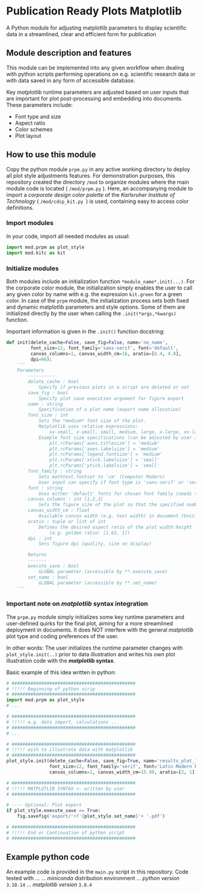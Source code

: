 # Publication Ready Plots Matplotlib

A Python module for adjusting matplotlib parameters to display scientific data in a streamlined, clear and efficient form for publication

## Module description and features

This module can be implemented into any given workflow when dealing with python scripts performing operations on e.g. scientific research data or with data saved in any form of accessible database.

Key *matplotlib* runtime parameters are adjusted based on user inputs that are important for plot post-processing and embedding into documents. These parameters include:

* Font type and size
* Aspect ratio
* Color schemes
* Plot layout

## How to use this module

Copy the python module `prpm.py` in any active working directory to deploy all plot style adjustments features. For demonstration purposes, this repository created the directory `/mod` to organize modules where the main module code is located ( `/mod/prpm.py` ). Here, an accompanying module to import a *corporate design color palette* of the *Karlsruher Institute of Technology* ( `/mod/cdcp_kit.py `) is used, containing easy to access color definitions.

### Import modules

In your code, import all needed modules as usual:

```python
import mod.prpm as plot_style
import mod.kitc as kit
```

### Initialize modules

Both modules include an initialization function `*module_name*.init(...)`. For the corporate color module, the initialization simply enables the user to call any given color by name with e.g. the expression `kit.green` for a green color. In case of the `prpm` module, the initialization process sets both fixed and dynamic matplotlib parameters and style options. Some of them are initialized directly by the user when calling the `.init(*args,*kwargs)` function.

Important information is given in the `.init()` function docstring:

```python
def init(delete_cache=False, save_fig=False, name='no_name',
         font_size=12, font_family='sans-serif', font='default', 
         canvas_columns=1, canvas_width_cm=16, aratio=[6.4, 4.8],
         dpi=96):
    '''
    Parameters
        ----------
        delete_cache : bool
            Specify if previous plots in a script are deleted or not
        save_fig : bool
            Specify plot save execution argument for figure export
        name : string
            Specification of a plot name (export name allocation)
        font_size : int
            Sets the *medium* font size of the plot.
            Matplotlib uses relative expressions: 
                xx-small, x-small, small, medium, large, x-large, xx-large, larger
            Example font size specifications (can be adjusted by user in `prpm.py`:
                plt.rcParams['axes.titlesize'] = 'medium'
                plt.rcParams['axes.labelsize'] = 'medium'
                plt.rcParams['legend.fontsize'] = 'medium'
                plt.rcParams['xtick.labelsize'] = 'small'
                plt.rcParams['ytick.labelsize'] = 'small'
        font_family : string
            Sets mathtext.fontset to 'cm' (Computer Modern)
            User input can specify if font type is 'sans-serif' or 'serif'
        font : string
            Uses either 'default' fonts for chosen font family (needs to be installed on current os and accessible via the python terminal) or a user specified font given by the correct name.
        canvas_columns : int [1,2,3]
            Sets the figure size of the plot so that the specified number fit into the canvas width defined by 'canvas_width_cm'.
        canvas_width_cm : float
            Available canvas width (e.g. text width) in document (Unit: cm)
        aratio : tuple or list of int
            Defines the desired aspect ratio of the plot width:height
                (e.g. golden ratio: [1.62, 1])
        dpi : int
            Sets figure dpi (quality, size on display)

        Returns
        -------
        execute_save : bool
            GLOBAL parameter (accessible by **.execute_save)
        set_name : bool
            GLOBAL parameter (accessible by **.set_name)
    '''
```

### Important note on *matplotlib* syntax integration

The `prpm.py` module simply initializes some key runtime parameters and user-defined quirks for the final plot, aiming for a more streamlined deployment in documents. It does NOT interfere with the general *matplotlib* plot type and coding preferences of the user.

In other words: The user initializes the runtime parameter changes with `plot_style.init(..)` prior to data illustration and writes his own plot illustration code with the ***matplotlib* syntax**.

Basic example of this idea written in python:

```python
# ##############################################
# !!!!! Beginning of python scrip
# ##############################################
import mod.prpm as plot_style 
# ...

# ##############################################
# !!!!! e.g. data import, calculations ...
# ##############################################
# ...

# ##############################################
# !!!!! wish to illustrate data with matplotlib
# ##############################################
plot_style.init(delete_cache=False, save_fig=True, name='results_plot_1', 
                font_size=12, font_family='serif', font='Latin Modern Roman',
                canvas_columns=1, canvas_width_cm=15.99, aratio=[2, 1])

# ##############################################
# !!!!! MATPLOTLIB SYNTAX <- written by user
# ##############################################

# ---- Optional: Plot export
if plot_style.execute_save == True:
    fig.savefig('export/'+f'{plot_style.set_name}'+ '.pdf')

# ##############################################
# !!!!! End or Continuation of python script
# ##############################################
```
## Example python code

An example code is provided in the `main.py` script in this repository. 
Code tested with ...
... *miniconda* distribution environment
... *python version* `3.10.14`
... *matplotlib version* `3.8.4`